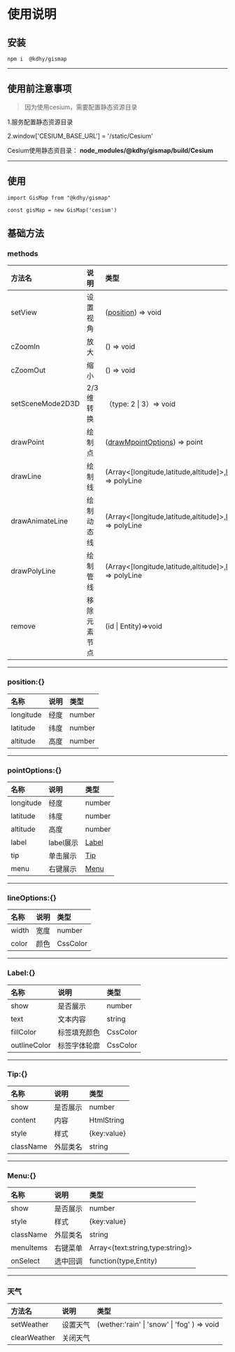 # 使用说明

## 安装
```
npm i  @kdhy/gismap
```
--------

## 使用前注意事项
> 因为使用cesium，需要配置静态资源目录

1.服务配置静态资源目录 

2.window['CESIUM_BASE_URL'] = '/static/Cesium'

Cesium使用静态资目录： **node_modules/@kdhy/gismap/build/Cesium**


--------

## 使用
```
import GisMap from "@kdhy/gismap"

const gisMap = new GisMap('cesium')
```


## 基础方法

### methods

| 方法名           | 说明         | 类型                                                                           |
| :--------------- | :----------- | :----------------------------------------------------------------------------- |
| setView          | 设置视角     | ([position](#position)) => void                                                |
| cZoomIn          | 放大         | () => void                                                                     |
| cZoomOut         | 缩小         | () => void                                                                     |
| setSceneMode2D3D | 2/3维转换    | （type: 2 \| 3）=> void                                                        |
| drawPoint        | 绘制点       | ([drawMpointOptions](#pointOptions)) => point                                  |
| drawLine         | 绘制线       | (Array<[longitude,latitude,altitude]>,[lineOptions](#lineOptions)) => polyLine |
| drawAnimateLine  | 绘制动态线   | (Array<[longitude,latitude,altitude]>,[lineOptions](#lineOptions)) => polyLine |
| drawPolyLine     | 绘制管线     | (Array<[longitude,latitude,altitude]>,[lineOptions](#lineOptions)) => polyLine |
| remove           | 移除元素节点 | (id \| Entity)=>void                                                           |

-----------------------------

### <div id="position">position:{}</div> 

| 名称      | 说明 | 类型   |
| :-------- | :--- | :----- |
| longitude | 经度 | number |
| latitude  | 纬度 | number |
| altitude  | 高度 | number |

-----------------------------

### <div id="pointOptions">pointOptions:{}</div> 

| 名称      | 说明      | 类型            |
| :-------- | :-------- | :-------------- |
| longitude | 经度      | number          |
| latitude  | 纬度      | number          |
| altitude  | 高度      | number          |
| label     | label展示 | [Label](#label) |
| tip       | 单击展示  | [Tip](#tip)     |
| menu      | 右键展示  | [Menu](#menu)   |

-----------------------------

### <div id="lineOptions">lineOptions:{}</div> 

| 名称  | 说明 | 类型     |
| :---- | :--- | :------- |
| width | 宽度 | number   |
| color | 颜色 | CssColor |

-----------------------------

### <div id="label">Label:{}</div> 

| 名称         | 说明         | 类型     |
| :----------- | :----------- | :------- |
| show         | 是否展示     | number   |
| text         | 文本内容     | string   |
| fillColor    | 标签填充颜色 | CssColor |
| outlineColor | 标签字体轮廓 | CssColor |

--------------------------------

### <div id="tip">Tip:{}</div> 

| 名称      | 说明     | 类型        |
| :-------- | :------- | :---------- |
| show      | 是否展示 | number      |
| content   | 内容     | HtmlString  |
| style     | 样式     | {key:value} |
| className | 外层类名 | string      |

--------------------------------


### <div id="menu">Menu:{}</div> 

| 名称      | 说明     | 类型                             |
| :-------- | :------- | :------------------------------- |
| show      | 是否展示 | number                           |
| style     | 样式     | {key:value}                      |
| className | 外层类名 | string                           |
| menuItems | 右键菜单 | Array<{text:string,type:string}> |
| onSelect  | 选中回调 | function(type,Entity)            |


--------------------------------

### 天气
| 方法名       | 说明     | 类型                                         |
| :----------- | :------- | :------------------------------------------- |
| setWeather   | 设置天气 | (wether:'rain' \| 'snow' \| 'fog'  ) => void |
| clearWeather | 关闭天气 |                                              |